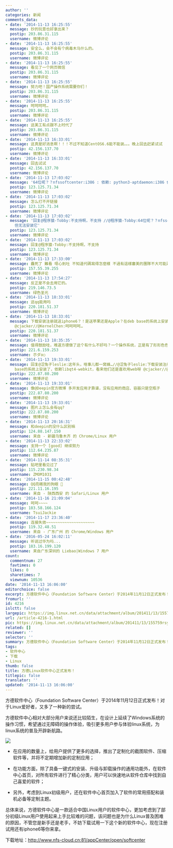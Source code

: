 ```yaml
---
author: ''
categories: 新闻
comments_data:
- date: '2014-11-13 16:25:55'
  message: 抄的玩意也好拿出来？
  postip: 203.86.31.115
  username: 微博评论
- date: '2014-11-13 16:25:55'
  message: 安全么，会不会有个病毒木马什么的。
  postip: 203.86.31.115
  username: 微博评论
- date: '2014-11-13 16:25:55'
  message: 看见了一个网页微信
  postip: 203.86.31.115
  username: 微博评论
- date: '2014-11-13 16:25:55'
  message: 努力吧！国产操作系统需要你们！
  postip: 203.86.31.115
  username: 微博评论
- date: '2014-11-13 16:25:55'
  message: 呵呵呵呵…
  postip: 203.86.31.115
  username: 微博评论
- date: '2014-11-13 16:25:55'
  message: 这美工有点跟不上时代了
  postip: 203.86.31.115
  username: 微博评论
- date: '2014-11-13 16:33:01'
  message: 这真是好消息啊！！！不过不知道CentOS6.6能不能装。。。晚上回去赶紧试试
  postip: 42.156.137.70
  username: 微博评论
- date: '2014-11-13 16:33:01'
  message: 回去试试
  postip: 42.156.137.70
  username: 微博评论
- date: '2014-11-13 17:03:02'
  message: '64位呢？？nfssoftcenter:i386 : 依赖: python3-aptdaemon:i386 但无法安装它'
  postip: 123.125.71.34
  username: 微博评论
- date: '2014-11-13 17:03:02'
  message: 怎么打不开链接
  postip: 123.125.71.34
  username: 微博评论
- date: '2014-11-13 17:03:02'
  message: '回复@程序猿-Tobby:不支持啊，不支持 //@程序猿-Tobby:64位呢？？nfssoftcenter:i386 : 依赖: python3-aptdaemon:i386
    但无法安装它'
  postip: 123.125.71.34
  username: 微博评论
- date: '2014-11-13 17:03:02'
  message: 回复@程序猿-Tobby:不支持啊，不支持
  postip: 123.125.71.34
  username: 微博评论
- date: '2014-11-13 17:33:00'
  message: 蠢死了 難看 噁心到吐 不知道代碼寫得怎麼樣 不過有這樣審美的團隊不大可能弄出來好東西
  postip: 157.55.39.255
  username: 微博评论
- date: '2014-11-13 17:54:27'
  message: 反正是不会去用它的。
  postip: 219.146.73.5
  username: 绿色圣光
- date: '2014-11-13 18:33:01'
  message: 这qq能用吗
  postip: 220.181.51.37
  username: 微博评论
- date: '2014-11-13 18:33:01'
  message: 下载安装注册就送iphone6？！是送苹果还是Apple？在deb base的系统上安装了，依赖libqt4-webkit，看来他们还是喜欢用web呀
    @cjacker//@KernelChen:呵呵呵呵…
  postip: 220.181.51.37
  username: 微博评论
- date: '2014-11-13 18:35:35'
  message: 值得鼓励哇，难道方德做了这个有什么不好吗？一个操作系统，正是有了形形色色的软件，才会有越来越多的人去使用的。现在好不容易有人开发相关软件咯，作为一个成熟理性的现代用户，应当客观公正的给出意见，懂技术的就从技术角度评测，普通用户就从用户体验着手，任何事物的进步，都是需要反馈的，而好的反馈就是就事论事，客观公正的给出意见，这样对人对己都是有好处的，既不当愤青，也不当脑残粉，理性的热爱自己喜欢的东西。不要学王垠，喜欢时就把它捧到天上，厌烦时就将其踩在地底下
  postip: 221.6.159.253
  username: 朩ダo○
- date: '2014-11-13 19:33:01'
  message: 回复@涩兔子leslie:这年头，啥事儿都一窝蜂…//@涩兔子leslie:下载安装注册就送iphone6？！是送苹果还是Apple？在deb
    base的系统上安装了，依赖libqt4-webkit，看来他们还是喜欢用web呀 @cjacker//@KernelChen:呵呵呵呵…
  postip: 222.87.80.200
  username: 微博评论
- date: '2014-11-13 19:33:01'
  message: 像@Deepin官方微博 多开发应用才靠谱，没有应用的商店、容器只是空瓶子
  postip: 222.87.80.200
  username: 微博评论
- date: '2014-11-13 19:33:01'
  message: 图片上怎么会有qq?
  postip: 222.87.80.200
  username: 微博评论
- date: '2014-11-13 20:16:31'
  message: 和deepin的没什么区别嘛
  postip: 124.88.147.150
  username: 来自 - 新疆乌鲁木齐 的 Chrome/Linux 用户
- date: '2014-11-13 22:33:02'
  message: 支持一个 [good] 继续努力
  postip: 112.64.235.87
  username: 微博评论
- date: '2014-11-14 08:35:31'
  message: 贴吧里看见过了
  postip: 115.230.98.34
  username: ZMOM1031
- date: '2014-11-15 00:42:48'
  message: QQ亮瞎我的狗眼 
  postip: 221.11.16.195
  username: 来自 - 陕西西安 的 Safari/Linux 用户
- date: '2014-11-16 21:09:04'
  message: 呵呵~~~~
  postip: 183.58.166.124
  username: TsuiJackie
- date: '2014-11-17 23:36:40'
  message: 连接失效~~~~~~~~~~~~~~~~~~~~~
  postip: 119.32.48.51
  username: 来自 - 广东广州 的 Chrome/Windows 用户
- date: '2016-05-24 16:02:11'
  message: 听说过华为吗...
  postip: 183.16.199.120
  username: 来自广东深圳的 Liebao|Windows 7 用户
count:
  commentnum: 27
  favtimes: 0
  likes: 0
  sharetimes: 7
  viewnum: 10536
date: '2014-11-13 16:06:00'
editorchoice: false
excerpt: 方德软件中心（Foundation Software Center）于2014年11月12日正式发布！对于Linux爱好者，又多了一种新的尝试。方德软件中心相对大部分用户来说还比较陌生，在设计上延续了Windows系统的操作习惯，希望通过无障碍的操作体验，吸引更多用户参与体验linux系统，为linux系统的普及开辟新航路。
fromurl: ''
id: 4216
islctt: false
largepic: https://img.linux.net.cn/data/attachment/album/201411/13/155759rsym4mf4timymxax.png
url: /article-4216-1.html
pic: https://img.linux.net.cn/data/attachment/album/201411/13/155759rsym4mf4timymxax.png.thumb.jpg
related: []
reviewer: ''
selector: ''
summary: 方德软件中心（Foundation Software Center）于2014年11月12日正式发布！对于Linux爱好者，又多了一种新的尝试。方德软件中心相对大部分用户来说还比较陌生，在设计上延续了Windows系统的操作习惯，希望通过无障碍的操作体验，吸引更多用户参与体验linux系统，为linux系统的普及开辟新航路。
tags:
- 软件中心
- 下载
- Linux
thumb: false
title: 方德Linux软件中心正式发布！
titlepic: false
translator: ''
updated: '2014-11-13 16:06:00'
---
```


方德软件中心（Foundation Software Center）于2014年11月12日正式发布！对于Linux爱好者，又多了一种新的尝试。


方德软件中心相对大部分用户来说还比较陌生，在设计上延续了Windows系统的操作习惯，希望通过无障碍的操作体验，吸引更多用户参与体验linux系统，为linux系统的普及开辟新航路。 


![](/data/attachment/album/201411/13/155759rsym4mf4timymxax.png)


* 在应用的数量上，给用户提供了更多的选择，推出了定制化的截图软件、压缩软件等，并将不定期增加新的定制应用；


* 在功能方面，除了具备一键式的安装、升级与卸载操作的通用功能外，在软件中心首页，对所有软件进行了精心分类，用户可以快速地从软件仓库中找到自己喜爱的软件；


* 另外，考虑到Linux初级用户，还在软件中心首页加入了软件的常用搭配和装机必备等定制主题。


 


总体来说，方德软件中心是一款适合中国Linux用户的软件中心，更加考虑到了部分初级Linux用户使用起来上手比较难的问题，该问题也是为什么Linux普及困难的原因，不管您是新手还是老手，不妨下载试用一下这个新的软件中心，现在注册试用还有iphone6等你来拿。


下载地址：<http://www.nfs-cloud.cn:81/appCenter/open/softcenter>